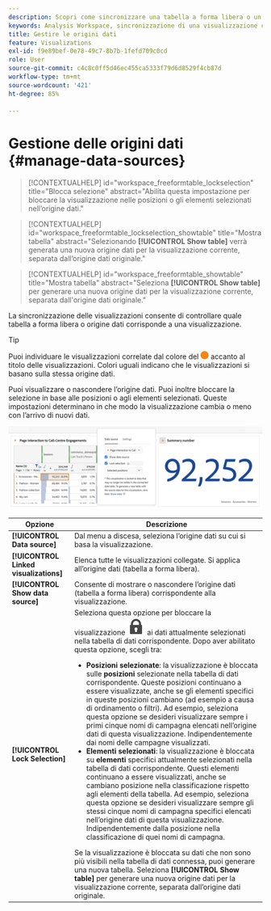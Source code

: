 ```yaml
---
description: Scopri come sincronizzare una tabella a forma libera o un’origine dati con la visualizzazione corrispondente.
keywords: Analysis Workspace, sincronizzazione di una visualizzazione con un’origine dati
title: Gestire le origini dati
feature: Visualizations
exl-id: f9e89bef-0e78-49c7-8b7b-1fefd709c0cd
role: User
source-git-commit: c4c8c0ff5d46ec455ca5333f79d6d8529f4cb87d
workflow-type: tm+mt
source-wordcount: '421'
ht-degree: 85%

---
```


# Gestione delle origini dati {#manage-data-sources}

>[!CONTEXTUALHELP]
>id="workspace_freeformtable_lockselection"
>title="Blocca selezione"
>abstract="Abilita questa impostazione per bloccare la visualizzazione nelle posizioni o gli elementi selezionati nell’origine dati."

>[!CONTEXTUALHELP]
>id="workspace_freeformtable_lockselection_showtable"
>title="Mostra tabella"
>abstract="Selezionando **[!UICONTROL Show table]** verrà generata una nuova origine dati per la visualizzazione corrente, separata dall’origine dati originale."

>[!CONTEXTUALHELP]
>id="workspace_freeformtable_showtable"
>title="Mostra tabella"
>abstract="Seleziona **[!UICONTROL Show table]** per generare una nuova origine dati per la visualizzazione corrente, separata dall&#39;origine dati originale."


La sincronizzazione delle visualizzazioni consente di controllare quale tabella a forma libera o origine dati corrisponde a una visualizzazione.

>[!TIP]
>
>Puoi individuare le visualizzazioni correlate dal colore del ![StatusOrange](/help/assets/icons/StatusOrange.svg) accanto al titolo delle visualizzazioni. Colori uguali indicano che le visualizzazioni si basano sulla stessa origine dati.
>

Puoi visualizzare o nascondere l’origine dati. Puoi inoltre bloccare la selezione in base alle posizioni o agli elementi selezionati. Queste impostazioni determinano in che modo la visualizzazione cambia o meno con l’arrivo di nuovi dati.

![La finestra di dialogo delle opzioni di origine dati mostra le opzioni descritte nella sezione successiva.](assets/lock-selection.png)


| Opzione | Descrizione |
|--- |--- |
| **[!UICONTROL Data source]** | Dal menu a discesa, seleziona l’origine dati su cui si basa la visualizzazione. |
| **[!UICONTROL Linked visualizations]** | Elenca tutte le visualizzazioni collegate. Si applica all’origine dati (tabella a forma libera). |
| **[!UICONTROL Show data source]** | Consente di mostrare o nascondere l’origine dati (tabella a forma libera) corrispondente alla visualizzazione. |
| **[!UICONTROL Lock Selection]** | Seleziona questa opzione per bloccare la visualizzazione ![LockClosed](/help/assets/icons/LockClosed.svg) ai dati attualmente selezionati nella tabella di dati corrispondente. Dopo aver abilitato questa opzione, scegli tra:  <ul><li>**Posizioni selezionate**: la visualizzazione è bloccata sulle **posizioni** selezionate nella tabella di dati corrispondente. Queste posizioni continuano a essere visualizzate, anche se gli elementi specifici in queste posizioni cambiano (ad esempio a causa di ordinamento o filtri). Ad esempio, seleziona questa opzione se desideri visualizzare sempre i primi cinque nomi di campagna elencati nell’origine dati di questa visualizzazione. Indipendentemente dai nomi delle campagne visualizzati.</li> <li>**Elementi selezionati**: la visualizzazione è bloccata su **elementi** specifici attualmente selezionati nella tabella di dati corrispondente. Questi elementi continuano a essere visualizzati, anche se cambiano posizione nella classificazione rispetto agli elementi della tabella. Ad esempio, seleziona questa opzione se desideri visualizzare sempre gli stessi cinque nomi di campagna specifici elencati nell’origine dati di questa visualizzazione. Indipendentemente dalla posizione nella classificazione di quei nomi di campagna.</li></ul>Se la visualizzazione è bloccata su dati che non sono più visibili nella tabella di dati connessa, puoi generare una nuova tabella. Seleziona **[!UICONTROL Show table]** per generare una nuova origine dati per la visualizzazione corrente, separata dall’origine dati originale. |
